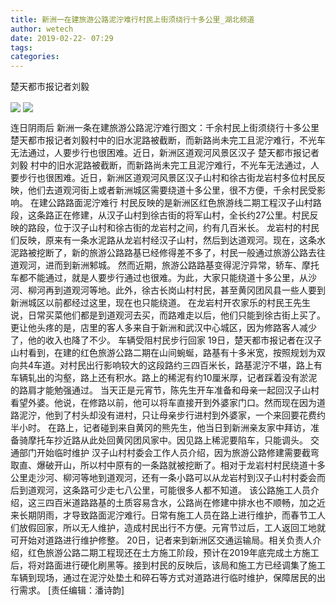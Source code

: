 ```yaml
---
title: 新洲一在建旅游公路泥泞难行村民上街须绕行十多公里_湖北频道
author: wetech
date: 2019-02-22- 07:29
tags: 
categories: 
---
```

楚天都市报记者刘毅
<!-- more -->
                
<img align="center" border="0" src="http://p2.ifengimg.com/a/2019_08/4dcf6d1c14b9f5a_size29_w413_h310.jpg" />
                
<img align="center" border="0" src="http://p2.ifengimg.com/a/2016/0810/204c433878d5cf9size1_w16_h16.png" />
            
连日阴雨后 新洲一条在建旅游公路泥泞难行图文：千余村民上街须绕行十多公里楚天都市报记者刘毅村中的旧水泥路被截断，而新路尚未完工且泥泞难行，不光车无法通过，人要步行也很困难。近日，新洲区道观河风景区汉子
楚天都市报记者刘毅
村中的旧水泥路被截断，而新路尚未完工且泥泞难行，不光车无法通过，人要步行也很困难。近日，新洲区道观河风景区汉子山村和徐古街龙岩村多位村民反映，他们去道观河街上或者新洲城区需要绕道十多公里，很不方便，千余村民受影响。
在建公路路面泥泞难行
村民反映的是新洲区红色旅游线二期工程汉子山村路段，这条路正在修建，从汉子山村到徐古街的将军山村，全长约27公里。村民反映的路段，位于汉子山村和徐古街的龙岩村之间，约有几百米长。
龙岩村的村民们反映，原来有一条水泥路从龙岩村经汉子山村，然后到达道观河。现在，这条水泥路被挖断了，新的旅游公路路基已经修得差不多了，村民一般通过旅游公路去往道观河，进而到新洲邾城。
然而近期，旅游公路路基变得泥泞异常，轿车、摩托车都不能通过，就是人要步行通过也很难。为此，大家只能绕道十多公里，从沙河、柳河再到道观河等地。此外，徐古长岗山村村民，甚至黄冈团风县一些人要到新洲城区以前都经过这里，现在也只能绕道。
在龙岩村开农家乐的村民王先生说，日常买菜他们都是到道观河去买，而路难走以后，他们只能到徐古街上买了。更让他头疼的是，店里的客人多来自于新洲和武汉中心城区，因为修路客人减少了，他的收入也降了不少。
车辆受阻村民步行回家
19日，楚天都市报记者在汉子山村看到，在建的红色旅游公路二期在山间蜿蜒，路基有十多米宽，按照规划为双向共4车道。对村民出行影响较大的这段路约三四百米长，路基泥泞不堪，路上有车辆轧出的沟壑，路上还有积水。路上的稀泥有约10厘米厚，记者踩着没有淤泥的路肩才能勉强通过。
当天正是元宵节，陈先生开车准备和母亲一起回汉子山村看望外婆。他说，在修路以前，他可以将车直接开到外婆家门口。然而现在因为道路泥泞，他到了村头却没有进村，只让母亲步行进村到外婆家，一个来回要花费约半小时。
在路上，记者碰到来自黄冈的熊先生，他当日到新洲亲友家中拜访，准备骑摩托车抄近路从此处回黄冈团风家中。因见路上稀泥要陷车，只能调头。
交通部门开始临时维护
汉子山村村委会工作人员介绍，因为旅游公路修建需要截弯取直、爆破开山，所以村中原有的一条路就被挖断了。相对于龙岩村村民绕道十多公里走沙河、柳河等地到道观河，还有一条小路可以从龙岩村到汉子山村村委会而后到道观河，这条路可少走七八公里，可能很多人都不知道。
该公路施工人员介绍，这三四百米道路路基的土质容易含水，公路尚在修建中排水也不顺畅，加之近来长期阴雨，才导致路面泥泞难行。日常有施工人员在路上进行维护，而春节工人们放假回家，所以无人维护，造成村民出行不方便。元宵节过后，工人返回工地就可开始对道路进行维护修整。
20日，记者来到新洲区交通运输局。相关负责人介绍，红色旅游公路二期工程现还在土方施工阶段，预计在2019年底完成土方施工后，将对路面进行硬化刷黑等。接到村民的反映后，该局和施工方已经调集了施工车辆到现场，通过在泥泞处垫土和碎石等方式对道路进行临时维护，保障居民的出行需求。
[责任编辑：潘诗韵]
            
